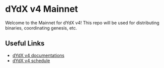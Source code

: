 # dYdX v4 Mainnet
Welcome to the Mainnet for dYdX v4! This repo will be used for distributing binaries, coordinating genesis, etc.

## Useful Links
- [dYdX v4 documentations](https://dydx-v4-docs.vercel.app/)
- [dYdX v4 schedule](https://v4-mainnet-docs.vercel.app/mainnet/schedule)
